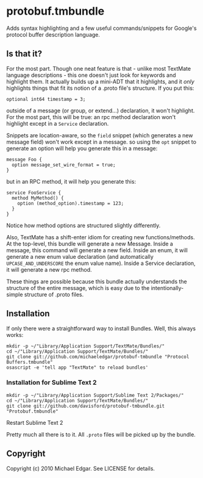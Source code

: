 # protobuf.tmbundle

Adds syntax highlighting and a few useful commands/snippets for Google's protocol buffer description language.

## Is that it?

For the most part. Though one neat feature is that - unlike most TextMate language descriptions - this one doesn't just look for keywords and highlight them. It actually builds up a mini-ADT that it highlights, and it *only* highlights things that fit its notion of a .proto file's structure. If you put this:

    optional int64 timestamp = 3;
    
outside of a message (or group, or extend...) declaration, it won't highlight. For the most part, this will be true: an rpc method declaration won't highlight except in a `Service` declaration.

Snippets are location-aware, so the `field` snippet (which generates a new message field) won't work except in a message. so using the `opt` snippet to generate an option will help you generate this in a message:

    message Foo {
      option message_set_wire_format = true;
    }

but in an RPC method, it will help you generate this:

    service FooService {
      method MyMethod() {
        option (method_option).timestamp = 123;
      }
    }

Notice how method options are structured slightly differently.

Also, TextMate has a shift-enter idiom for creating new functions/methods. At the top-level, this bundle will generate a new Message. Inside a message, this command will generate a new field. Inside an enum, it will generate a new enum value declaration (and automatically `UPCASE_AND_UNDERSCORE` the enum value name). Inside a Service declaration, it will generate a new rpc method.

These things are possible because this bundle actually understands the structure of the entire message, which is easy due to the intentionally-simple structure of .proto files.

## Installation

If only there were a straightforward way to install Bundles. Well, this always works:

    mkdir -p ~/"Library/Application Support/TextMate/Bundles/"
    cd ~/"Library/Application Support/TextMate/Bundles/"
    git clone git://github.com/michaeledgar/protobuf-tmbundle "Protocol Buffers.tmbundle"
    osascript -e 'tell app "TextMate" to reload bundles'

### Installation for Sublime Text 2

    mkdir -p ~/"Library/Application Support/Sublime Text 2/Packages/"
    cd ~/"Library/Application Support/TextMate/Bundles/"
    git clone git://github.com/davisford/protobuf-tmbundle.git "Protobuf.tmbundle"

Restart Sublime Text 2

Pretty much all there is to it. All `.proto` files will be picked up by the bundle.

## Copyright

Copyright (c) 2010 Michael Edgar. See LICENSE for details.
